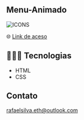 ## Menu-Animado



![ICONS](https://user-images.githubusercontent.com/113713067/201432492-ed61cd1f-2ed7-427b-b682-69662ed048be.jpg)

  
🌐 [Link de aceso](https://rafaelsilvaeth.github.io/Icones-Animados/) 

## 👨🏻‍💻 Tecnologias 

- HTML
- CSS

## Contato

rafaelsilva.eth@outlook.com

